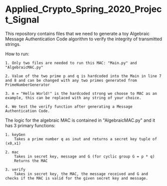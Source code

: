 # Applied_Crypto_Spring_2020_Project_Signal
This repository contains files that we need to generate a toy Algebraic Message Authentication Code algorithm to verify the integrity of transmitted strings. 

How to run: 

    1. Only two files are needed to run this MAC: "Main.py" and "AlgebraicMAC.py"

    2. Value of the two prime p and q is hardcoded into the Main in line 7 and 8 and can be changed with any two primes generated from PrimeNumberGenerator

    3. m = "Hello World!" is the hardcoded strong we choose to MAC as an example, this can be replaced with any string of your choice.

    4. We test the verify function after generating a Message Authentication Code. 

The logic for the algebraic MAC is contained in "AlgebraicMAC.py" and it has 3 primary functions: 

    1. keyGen
        Takes a prime number q as inut and returns a secret key tuple of (x0,x1)

    2. mac
        Takes in secret key, message and G (for cyclic group G = p * q)
        Returns the MAC

    3. verify
        Takes in secret key, the MAC, the message received and G and checks if the MAC is valid for the given secret key and message. 